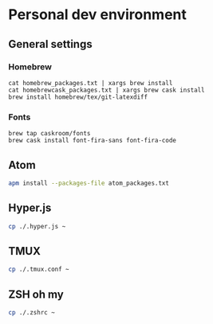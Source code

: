 # Personal dev environment

## General settings

### Homebrew

```
cat homebrew_packages.txt | xargs brew install
cat homebrewcask_packages.txt | xargs brew cask install
brew install homebrew/tex/git-latexdiff
```

### Fonts

```
brew tap caskroom/fonts
brew cask install font-fira-sans font-fira-code
```

## Atom

```bash
apm install --packages-file atom_packages.txt
```

## Hyper.js

```bash
cp ./.hyper.js ~
```

## TMUX

```bash
cp ./.tmux.conf ~
```

## ZSH oh my

```bash
cp ./.zshrc ~
```
